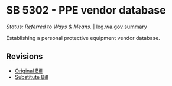 # SB 5302 - PPE vendor database
*Status: Referred to Ways & Means.* | [leg.wa.gov summary](https://app.leg.wa.gov/billsummary?BillNumber=5302&Year=2021)

Establishing a personal protective equipment vendor database.

## Revisions
* [Original Bill](1/)
* [Substitute Bill](S/)